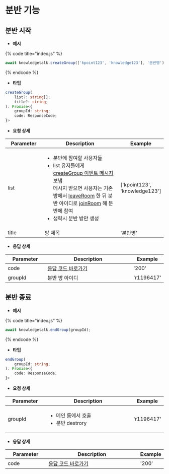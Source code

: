# 분반 기능

## 분반 시작

* **예시**

{% code title="index.js" %}
```javascript
await knowledgetalk.createGroup(['kpoint123', 'knowledge123'], '분반명');
```
{% endcode %}



* **타입**

```typescript
createGroup(
    list?: string[];
    title?: string;
): Promise<{
    groupId: string;
    code: ResponseCode;
}>
```



* **요청 상세**

<table><thead><tr><th width="141">Parameter</th><th width="429">Description</th><th>Example</th></tr></thead><tbody><tr><td>list</td><td><ul><li>분반에 참여할 사용자들</li><li>list 유저들에게 <a href="event.md#type-creategroup">createGroup 이벤트 메시지</a> 보냄<br>메시지 받으면 사용자는 기존 방에서 <a href="room.md#undefined-2">leaveRoom</a> 한 뒤 분반 아이디로 <a href="room.md#undefined-1">joinRoom</a> 해 분반에 참여</li><li>생략시 분반 방만 생성</li></ul></td><td>['kpoint123', 'knowledge123']</td></tr><tr><td>title</td><td>방 제목</td><td>'분반명'</td></tr></tbody></table>



* **응답 상세**

<table><thead><tr><th width="141">Parameter</th><th width="429">Description</th><th>Example</th></tr></thead><tbody><tr><td>code</td><td><a href="code.md">응답 코드 바로가기</a></td><td>'200'</td></tr><tr><td>groupId</td><td>분반 방 아이디</td><td>'r1196417'</td></tr></tbody></table>





## 분반 종료

* **예시**

{% code title="index.js" %}
```javascript
await knowledgetalk.endGroup(groupId);
```
{% endcode %}



* **타입**

```typescript
endGroup(
    groupId: string;
): Promise<{
    code: ResponseCode;
}>
```



* **요청 상세**

<table><thead><tr><th width="141">Parameter</th><th width="429">Description</th><th>Example</th></tr></thead><tbody><tr><td>groupId</td><td><ul><li>메인 룸에서 호출</li><li>분반 destrory</li></ul></td><td>'r1196417'</td></tr></tbody></table>



* **응답 상세**

<table><thead><tr><th width="141">Parameter</th><th width="429">Description</th><th>Example</th></tr></thead><tbody><tr><td>code</td><td><a href="code.md">응답 코드 바로가기</a></td><td>'200'</td></tr></tbody></table>



